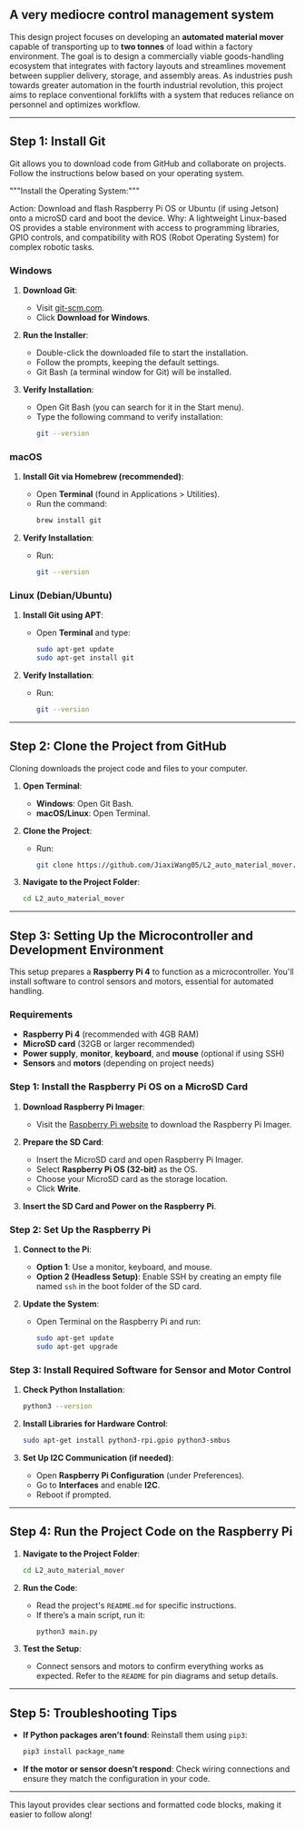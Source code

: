  A very mediocre control management system
---

This design project focuses on developing an **automated material mover** capable of transporting up to **two tonnes** of load within a factory environment. The goal is to design a commercially viable goods-handling ecosystem that integrates with factory layouts and streamlines movement between supplier delivery, storage, and assembly areas. As industries push towards greater automation in the fourth industrial revolution, this project aims to replace conventional forklifts with a system that reduces reliance on personnel and optimizes workflow.

 
---

## Step 1: Install Git

Git allows you to download code from GitHub and collaborate on projects. Follow the instructions below based on your operating system.

"""Install the Operating System:"""

Action: Download and flash Raspberry Pi OS or Ubuntu (if using Jetson) onto a microSD card and boot the device.
Why: A lightweight Linux-based OS provides a stable environment with access to programming libraries, GPIO controls, and compatibility with ROS (Robot Operating System) for complex robotic tasks.

### Windows

1. **Download Git**:  
   - Visit [git-scm.com](https://git-scm.com/).
   - Click **Download for Windows**.

2. **Run the Installer**:  
   - Double-click the downloaded file to start the installation.
   - Follow the prompts, keeping the default settings.
   - Git Bash (a terminal window for Git) will be installed.

3. **Verify Installation**:
   - Open Git Bash (you can search for it in the Start menu).
   - Type the following command to verify installation:
     ```bash
     git --version
     ```

### macOS

1. **Install Git via Homebrew (recommended)**:
   - Open **Terminal** (found in Applications > Utilities).
   - Run the command:
     ```bash
     brew install git
     ```

2. **Verify Installation**:
   - Run:
     ```bash
     git --version
     ```

### Linux (Debian/Ubuntu)

1. **Install Git using APT**:
   - Open **Terminal** and type:
     ```bash
     sudo apt-get update
     sudo apt-get install git
     ```

2. **Verify Installation**:
   - Run:
     ```bash
     git --version
     ```

---

## Step 2: Clone the Project from GitHub

Cloning downloads the project code and files to your computer.

1. **Open Terminal**:
   - **Windows**: Open Git Bash.
   - **macOS/Linux**: Open Terminal.

2. **Clone the Project**:
   - Run:
     ```bash
     git clone https://github.com/JiaxiWang05/L2_auto_material_mover.git
     ```

3. **Navigate to the Project Folder**:
   ```bash
   cd L2_auto_material_mover
   ```

---

## Step 3: Setting Up the Microcontroller and Development Environment

This setup prepares a **Raspberry Pi 4** to function as a microcontroller. You'll install software to control sensors and motors, essential for automated handling.

### Requirements
- **Raspberry Pi 4** (recommended with 4GB RAM)
- **MicroSD card** (32GB or larger recommended)
- **Power supply**, **monitor**, **keyboard**, and **mouse** (optional if using SSH)
- **Sensors** and **motors** (depending on project needs)

### Step 1: Install the Raspberry Pi OS on a MicroSD Card

1. **Download Raspberry Pi Imager**:
   - Visit the [Raspberry Pi website](https://www.raspberrypi.org/downloads/) to download the Raspberry Pi Imager.

2. **Prepare the SD Card**:
   - Insert the MicroSD card and open Raspberry Pi Imager.
   - Select **Raspberry Pi OS (32-bit)** as the OS.
   - Choose your MicroSD card as the storage location.
   - Click **Write**.

3. **Insert the SD Card and Power on the Raspberry Pi**.

### Step 2: Set Up the Raspberry Pi

1. **Connect to the Pi**:
   - **Option 1**: Use a monitor, keyboard, and mouse.
   - **Option 2 (Headless Setup)**: Enable SSH by creating an empty file named `ssh` in the boot folder of the SD card.

2. **Update the System**:
   - Open Terminal on the Raspberry Pi and run:
     ```bash
     sudo apt-get update
     sudo apt-get upgrade
     ```

### Step 3: Install Required Software for Sensor and Motor Control

1. **Check Python Installation**:
   ```bash
   python3 --version
   ```

2. **Install Libraries for Hardware Control**:
   ```bash
   sudo apt-get install python3-rpi.gpio python3-smbus
   ```

3. **Set Up I2C Communication (if needed)**:
   - Open **Raspberry Pi Configuration** (under Preferences).
   - Go to **Interfaces** and enable **I2C**.
   - Reboot if prompted.

---

## Step 4: Run the Project Code on the Raspberry Pi

1. **Navigate to the Project Folder**:
   ```bash
   cd L2_auto_material_mover
   ```

2. **Run the Code**:
   - Read the project's `README.md` for specific instructions.
   - If there’s a main script, run it:
     ```bash
     python3 main.py
     ```

3. **Test the Setup**:
   - Connect sensors and motors to confirm everything works as expected. Refer to the `README` for pin diagrams and setup details.

---

## Step 5: Troubleshooting Tips

- **If Python packages aren’t found**: Reinstall them using `pip3`:
  ```bash
  pip3 install package_name
  ```

- **If the motor or sensor doesn’t respond**: Check wiring connections and ensure they match the configuration in your code.

---

This layout provides clear sections and formatted code blocks, making it easier to follow along!
